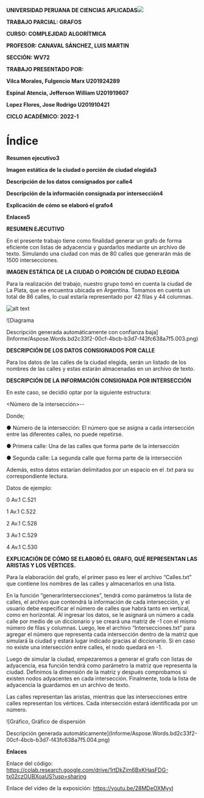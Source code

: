**UNIVERSIDAD PERUANA DE CIENCIAS APLICADAS![](Informe/Aspose.Words.bd2c33f2-00cf-4bcb-b3d7-f43fc638a7f5.001.png)**

**TRABAJO PARCIAL: GRAFOS** 

**CURSO: COMPLEJIDAD ALGORÍTMICA**

**PROFESOR: CANAVAL SÁNCHEZ, LUIS MARTIN**

**SECCIÓN: WV72**

**TRABAJO PRESENTADO POR:** 

**Vilca Morales, Fulgencio Marx		U201924289**

**Espinal Atencia, Jefferson William 		U201919607**

**Lopez Flores, Jose Rodrigo     		U201910421**








**CICLO ACADÉMICO: 2022-1**
# Índice
**Resumen ejecutivo3**

**Imagen estática de la ciudad o porción de ciudad elegida3**

**Descripción de los datos consignados por calle4**

**Descripción de la información consignada por intersección4**

**Explicación de cómo se elaboró el grafo4**

**Enlaces5**













**RESUMEN EJECUTIVO**

En el presente trabajo tiene como finalidad generar un grafo de forma eficiente con listas de adyacencia y guardarlos mediante un archivo de texto. Simulando una ciudad con más de 80 calles que generarán más de 1500 intersecciones.


**IMAGEN ESTÁTICA DE LA CIUDAD O PORCIÓN DE CIUDAD ELEGIDA**

Para la realización del trabajo, nuestro grupo tomó en cuenta la ciudad de La Plata, que se encuentra ubicada en Argentina. Tomamos en cuenta un total de 86 calles, lo cual estaría representado por 42 filas y 44 columnas.


![alt text]([Informe/Aspose.Words.bd2c33f2-00cf-4bcb-b3d7-f43fc638a7f5.002.png](https://github.com/JeffersonEspinalA/TF-201910421-201919607-201924289/blob/main/Informe/Aspose.Words.bd2c33f2-00cf-4bcb-b3d7-f43fc638a7f5.002.png))


![Diagrama

Descripción generada automáticamente con confianza baja](Informe/Aspose.Words.bd2c33f2-00cf-4bcb-b3d7-f43fc638a7f5.003.png)





**DESCRIPCIÓN DE LOS DATOS CONSIGNADOS POR CALLE**

Para los datos de las calles de la ciudad elegida, serán un listado de los nombres de las calles y estas estarán almacenadas en un archivo de texto.


**DESCRIPCIÓN DE LA INFORMACIÓN CONSIGNADA POR INTERSECCIÓN**

En este caso, se decidió optar por la siguiente estructura:

<Número de la intersección>-<Primera Calle>-<Segunda Calle>

Donde;

●	Número de la intersección: El número que se asigna a cada intersección entre las diferentes calles, no puede repetirse.

●	Primera calle: Una de las calles que forma parte de la intersección 

●	Segunda calle: La segunda calle que forma parte de la intersección

Además, estos datos estarían delimitados por un espacio en el .txt para su correspondiente lectura.

Datos de ejemplo:

0 Av.1 C.521

1 Av.1 C.522

2 Av.1 C.528

3 Av.1 C.529

4 Av.1 C.530


**EXPLICACIÓN DE CÓMO SE ELABORÓ EL GRAFO, QUÉ REPRESENTAN LAS ARISTAS Y LOS VÉRTICES.**

Para la elaboración del grafo, el primer paso es leer el archivo “Calles.txt” que contiene los nombres de las calles y almacenarlos en una lista. 

En la función “generarIntersecciones”, tendrá como parámetros la lista de calles, el archivo que contendrá la información de cada intersección, y el usuario debe especificar el número de calles que habrá tanto en vertical, como en horizontal. Al ingresar los datos, se le asignará un número a cada calle por medio de un diccionario y se creará una matriz de -1 con el mismo número de filas y columnas. Luego, lee el archivo “Intersecciones.txt” para agregar el número que representa cada intersección dentro de la matriz que simulará la ciudad y estará lugar indicado gracias al diccionario. Si en caso no existe una intersección entre calles, el nodo quedará en -1.

Luego de simular la ciudad, empezaremos a generar el grafo con listas de adyacencia, esa función tendrá como parámetro la matriz que representa la ciudad. Definimos la dimensión de la matriz y después comprobamos si existen nodos adyacentes en cada intersección. Finalmente, toda la lista de adyacencia la guardamos en un archivo de texto.

Las calles representan las aristas, mientras que las intersecciones entre calles representan los vértices. Cada intersección estará identificada por un número.

![Gráfico, Gráfico de dispersión

Descripción generada automáticamente](Informe/Aspose.Words.bd2c33f2-00cf-4bcb-b3d7-f43fc638a7f5.004.png)

**Enlaces**

Enlace del código: <https://colab.research.google.com/drive/1rtDkZim6BxKHasFDG-tx02czOUBXoaUS?usp=sharing>

Enlace del video de la exposición: <https://youtu.be/28MDeOXMyyI>

